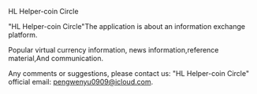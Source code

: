 

HL Helper-coin Circle

"HL Helper-coin Circle"The application is about an information exchange platform.

Popular virtual currency information, news information,reference material,And communication.

Any comments or suggestions, please contact us: "HL Helper-coin Circle" official email: pengwenyu0909@icloud.com.

